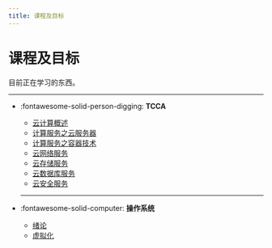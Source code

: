 ```yaml
---
title: 课程及目标
---
```


课程及目标
==========

目前正在学习的东西。

---

-   :fontawesome-solid-person-digging: **TCCA**

    -   [云计算概述][overview]
    -   [计算服务之云服务器][cvm]
    -   [计算服务之容器技术][container]
    -   [云网络服务][network]
    -   [云存储服务][storage]
    -   [云数据库服务][database]
    -   [云安全服务][security]

      [overview]: tcca/01-Cloud-Overview.md
      [cvm]: tcca/02-CVM-Service.md
      [container]: tcca/03-Compute-Container-Tech.md
      [network]: tcca/04-Network-Service.md
      [storage]: tcca/05-Storage-Service.md
      [database]: tcca/06-Database-Service.md
      [security]: tcca/07-Security-Service.md

    ---

-   :fontawesome-solid-computer: **操作系统**

    -   [绪论][intro]
    -   [虚拟化][virtual]

      [intro]: operating-systems/introduction.md
      [virtual]: operating-systems/virtualization.md

